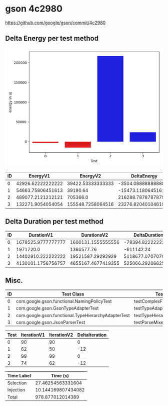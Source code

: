 # gson 4c2980


https://github.com/google/gson/commit/4c2980



## Delta Energy per test method

![](./gson_delta_energy_0_v.png)


| ID | EnergyV1 | EnergyV2 | DeltaEnergy | σV1 | σV2 |
| --- | --- | --- | --- | --- | --- |
| 0 | 42926.62222222222 | 39422.53333333333 | -3504.0888888888876 | 37203.56547386816 | 21620.626530751197 |
| 1 | 54663.75806451613 | 39190.64 | -15473.11806451613 | 67192.05861478779 | 11003.145975147288 |
| 2 | 489077.2121212121 | 705366.0 | 216288.7878787879 | 651346.6906760421 | 844817.2819585537 |
| 3 | 132271.9054054054 | 155548.7258064516 | 23276.820401046192 | 112665.13141213066 | 111954.14827381405 |

## Delta Duration per test method


| ID | DurationV1 | DurationsV2 | DeltaDuration |
| --- | --- | --- | --- |
| 0 | 1678525.9777777777 | 1600131.1555555556 | -78394.82222222211 |
| 1 | 1971720.0 | 1360577.76 | -611142.24 |
| 2 | 14402910.222222222 | 19521587.29292929 | 5118677.07070707 |
| 3 | 4130101.1756756757 | 4655167.4677419355 | 525066.2920662598 |

## Misc.

| ID | Test Class | Test Method |
| --- | --- | --- |
| 0 | com.google.gson.functional.NamingPolicyTest | testComplexFieldNameStrategy |
| 1 | com.google.gson.GsonTypeAdapterTest | testTypeAdapterThrowsException |
| 2 | com.google.gson.functional.TypeHierarchyAdapterTest | testTypeHierarchy |
| 3 | com.google.gson.JsonParserTest | testParseMixedArray |




| Test | IterationV1 | IterationV2 | DeltaIteration |
| --- | --- | --- | --- |
| 0 | 90 | 90 | 0 |
| 1 | 62 | 50 | -12 |
| 2 | 99 | 99 | 0 |
| 3 | 74 | 62 | -12 |



| Time Label | Time (s) |
| --- | --- |
| Selection | 27.46254563331604 |
| Injection | 10.144169807434082 |
| Total | 978.877012014389 |


